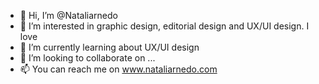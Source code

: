 - 👋 Hi, I’m @Nataliarnedo
- 👀 I’m interested in graphic design, editorial design and UX/UI design. I love 
- 🌱 I’m currently learning about UX/UI design
- 💞️ I’m looking to collaborate on ...
- 📫 You can reach me on www.nataliarnedo.com

<!---
Nataliarnedo/Nataliarnedo is a ✨ special ✨ repository because its `README.md` (this file) appears on your GitHub profile.
You can click the Preview link to take a look at your changes.
--->
